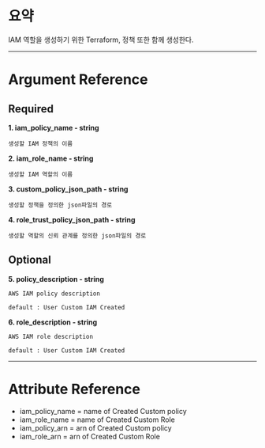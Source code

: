 # 요약

IAM 역할을 생성하기 위한 Terraform, 정책 또한 함께 생성한다.

- - -

# Argument Reference
## Required

**1. iam_policy_name - string**

    생성할 IAM 정책의 이름

**2. iam_role_name - string**

    생성할 IAM 역할의 이름

**3. custom_policy_json_path - string**

    생성할 정책을 정의한 json파일의 경로

**4. role_trust_policy_json_path - string**

    생성할 역할의 신뢰 관계를 정의한 json파일의 경로

## Optional

**5. policy_description - string**

    AWS IAM policy description

    default : User Custom IAM Created

**6. role_description - string**

    AWS IAM role description

    default : User Custom IAM Created

- - -

# Attribute Reference

- iam_policy_name = name of Created Custom policy
- iam_role_name = name of Created Custom Role
- iam_policy_arn = arn of Created Custom policy
- iam_role_arn = arn of Created Custom Role
